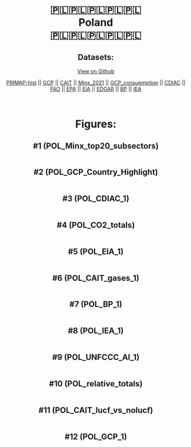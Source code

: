 
<center>
<h1 align="center">
🇵🇱🇵🇱🇵🇱🇵🇱🇵🇱
<br>
Poland
<br>
🇵🇱🇵🇱🇵🇱🇵🇱🇵🇱
</h1>
<h2>Datasets:</h2>
<p><a href="https://github.com/dquintani/GreenhouseData/tree/master/country_data/POL_Poland/data">View on Github</a>
<br></p><p><a href="data/POL_PRIMAP-hist.csv">PRIMAP-hist</a> || <a href="data/POL_GCP.csv">GCP</a> || <a href="data/POL_CAIT.csv">CAIT</a> || <a href="data/POL_Minx_2021.csv">Minx_2021</a> || <a href="data/POL_GCP_consupmption.csv">GCP_consupmption</a> || <a href="data/POL_CDIAC.csv">CDIAC</a> || <a href="data/POL_FAO.csv">FAO</a> || <a href="data/POL_EPA.csv">EPA</a> || <a href="data/POL_EIA.csv">EIA</a> || <a href="data/POL_EDGAR.csv">EDGAR</a> || <a href="data/POL_BP.csv">BP</a> || <a href="data/POL_IEA.csv">IEA</a></p><p><br></p>
<h1>Figures:</h1><h2>#1 (POL_Minx_top20_subsectors)</h2>
<p><img alt="" src="figures/POL_Minx_top20_subsectors.png" /></p><h2>#2 (POL_GCP_Country_Highlight)</h2>
<p><img alt="" src="figures/POL_GCP_Country_Highlight.png" /></p><h2>#3 (POL_CDIAC_1)</h2>
<p><img alt="" src="figures/POL_CDIAC_1.png" /></p><h2>#4 (POL_CO2_totals)</h2>
<p><img alt="" src="figures/POL_CO2_totals.png" /></p><h2>#5 (POL_EIA_1)</h2>
<p><img alt="" src="figures/POL_EIA_1.png" /></p><h2>#6 (POL_CAIT_gases_1)</h2>
<p><img alt="" src="figures/POL_CAIT_gases_1.png" /></p><h2>#7 (POL_BP_1)</h2>
<p><img alt="" src="figures/POL_BP_1.png" /></p><h2>#8 (POL_IEA_1)</h2>
<p><img alt="" src="figures/POL_IEA_1.png" /></p><h2>#9 (POL_UNFCCC_AI_1)</h2>
<p><img alt="" src="figures/POL_UNFCCC_AI_1.png" /></p><h2>#10 (POL_relative_totals)</h2>
<p><img alt="" src="figures/POL_relative_totals.png" /></p><h2>#11 (POL_CAIT_lucf_vs_nolucf)</h2>
<p><img alt="" src="figures/POL_CAIT_lucf_vs_nolucf.png" /></p><h2>#12 (POL_GCP_1)</h2>
<p><img alt="" src="figures/POL_GCP_1.png" /></p>